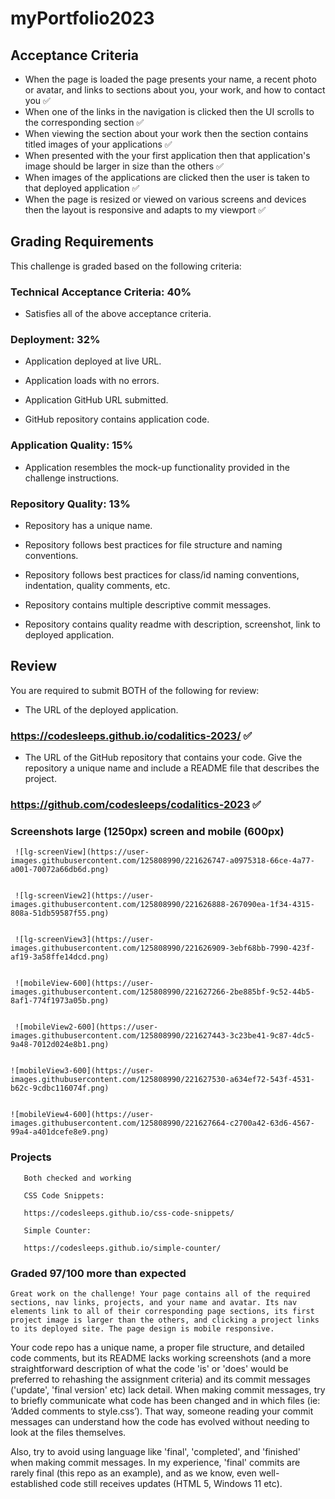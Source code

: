 # myPortfolio2023

## Acceptance Criteria

* When the page is loaded the page presents your name, a recent photo or avatar, and links to sections about you, your work, and how to contact you ✅
* When one of the links in the navigation is clicked then the UI scrolls to the corresponding section ✅
* When viewing the section about your work then the section contains titled images of your applications ✅
* When presented with the your first application then that application's image should be larger in size than the others ✅
* When images of the applications are clicked then the user is taken to that deployed application ✅
* When the page is resized or viewed on various screens and devices then the layout is responsive and adapts to my viewport ✅

## Grading Requirements

This challenge is graded based on the following criteria: 

### Technical Acceptance Criteria: 40%

* Satisfies all of the above acceptance criteria.

### Deployment: 32%

* Application deployed at live URL.

* Application loads with no errors.

* Application GitHub URL submitted.

* GitHub repository contains application code.

### Application Quality: 15%

* Application resembles the mock-up functionality provided in the challenge instructions.

### Repository Quality: 13%

* Repository has a unique name.

* Repository follows best practices for file structure and naming conventions.

* Repository follows best practices for class/id naming conventions, indentation, quality comments, etc.

* Repository contains multiple descriptive commit messages.

* Repository contains quality readme with description, screenshot, link to deployed application.

## Review

You are required to submit BOTH of the following for review:

* The URL of the deployed application. 

### https://codesleeps.github.io/codalitics-2023/ ✅
   
* The URL of the GitHub repository that contains your code. Give the repository a unique name and include a README file that describes the project.
   
### https://github.com/codesleeps/codalitics-2023 ✅

### Screenshots large (1250px) screen and mobile (600px)

     ![lg-screenView](https://user-images.githubusercontent.com/125808990/221626747-a0975318-66ce-4a77-a001-70072a66db6d.png)

    
     ![lg-screenView2](https://user-images.githubusercontent.com/125808990/221626888-267090ea-1f34-4315-808a-51db59587f55.png)

 
     ![lg-screenView3](https://user-images.githubusercontent.com/125808990/221626909-3ebf68bb-7990-423f-af19-3a58ffe14dcd.png)

     
     ![mobileView-600](https://user-images.githubusercontent.com/125808990/221627266-2be885bf-9c52-44b5-8af1-774f1973a05b.png)

     
     ![mobileView2-600](https://user-images.githubusercontent.com/125808990/221627443-3c23be41-9c87-4dc5-9a48-7012d024e8b1.png)

    
    ![mobileView3-600](https://user-images.githubusercontent.com/125808990/221627530-a634ef72-543f-4531-b62c-9cdbc116074f.png)
  
    
    ![mobileView4-600](https://user-images.githubusercontent.com/125808990/221627664-c2700a42-63d6-4567-99a4-a401dcefe8e9.png) 
    
### Projects 
    
       Both checked and working 
    
       CSS Code Snippets: 
       
       https://codesleeps.github.io/css-code-snippets/
       
       Simple Counter:
       
       https://codesleeps.github.io/simple-counter/
       
### Graded 97/100  more than expected

    Great work on the challenge! Your page contains all of the required sections, nav links, projects, and your name and avatar. Its nav elements link to all of their corresponding page sections, its first project image is larger than the others, and clicking a project links to its deployed site. The page design is mobile responsive.

Your code repo has a unique name, a proper file structure, and detailed code comments, but its README lacks working screenshots (and a more straightforward description of what the code 'is' or 'does' would be preferred to rehashing the assignment criteria) and its commit messages ('update', 'final version' etc) lack detail. When making commit messages, try to briefly communicate what code has been changed and in which files (ie: ‘Added comments to style.css’). That way, someone reading your commit messages can understand how the code has evolved without needing to look at the files themselves.

Also, try to avoid using language like 'final', 'completed', and 'finished' when making commit messages. In my experience, 'final' commits are rarely final (this repo as an example), and as we know, even well-established code still receives updates (HTML 5, Windows 11 etc).
 

